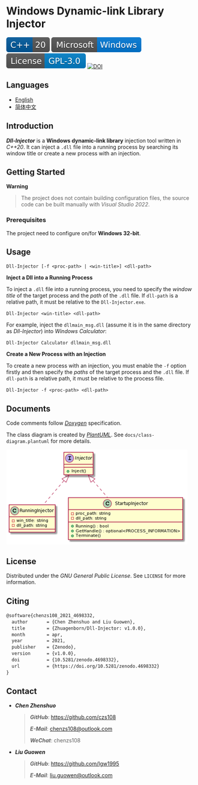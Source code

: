 # Windows Dynamic-link Library Injector

![C++](docs/badges/C++-20.svg)
[![Windows](docs/badges/Microsoft-Windows.svg)](https://www.microsoft.com/en-ie/windows)
[![License](docs/badges/License-GPL-3.0.svg)](https://www.gnu.org/licenses/gpl-3.0.html)
[![DOI](https://zenodo.org/badge/302512489.svg)](https://zenodo.org/badge/latestdoi/302512489)

## Languages

- [English](https://github.com/Zhuagenborn/Dll-Injector/blob/main/README.md)
- [简体中文](https://github.com/Zhuagenborn/Dll-Injector/blob/main/README-CN.md)

## Introduction

***Dll-Injector*** is a **Windows dynamic-link library** injection tool written in *C++20*. It can inject a `.dll` file into a running process by searching its window title or create a new process with an injection.

## Getting Started

**Warning**

> The project does not contain building configuration files, the source code can be built manually with *Visual Studio 2022*.

### Prerequisites

The project need to configure on/for **Windows 32-bit**.

## Usage

```console
Dll-Injector [-f <proc-path> | <win-title>] <dll-path>
```

**Inject a Dll into a Running Process**

To inject a `.dll` file into a running process, you need to specify the *window title* of the target process and the *path* of the `.dll` file. If `dll-path` is a relative path, it must be relative to the `Dll-Injector.exe`.

```console
Dll-Injector <win-title> <dll-path>
```

For example, inject the `dllmain_msg.dll` (assume it is in the same directory as *Dll-Injector*) into *Windows Calculator*:

```console
Dll-Injector Calculator dllmain_msg.dll
```

**Create a New Process with an Injection**

To create a new process with an injection, you must enable the `-f` option firstly and then specify the *paths* of the target process and the `.dll` file. If `dll-path` is a relative path, it must be relative to the process file.

```console
Dll-Injector -f <proc-path> <dll-path>
```

## Documents

Code comments follow [*Doxygen*](https://www.doxygen.nl) specification.

The class diagram is created by [*PlantUML*](https://plantuml.com). See `docs/class-diagram.plantuml` for more details.

![class-diagram](docs/class-diagram.png)

## License

Distributed under the *GNU General Public License*. See `LICENSE` for more information.

## Citing

```tex
@software{chenzs108_2021_4698332,
  author       = {Chen Zhenshuo and Liu Guowen},
  title        = {Zhuagenborn/Dll-Injector: v1.0.0},
  month        = apr,
  year         = 2021,
  publisher    = {Zenodo},
  version      = {v1.0.0},
  doi          = {10.5281/zenodo.4698332},
  url          = {https://doi.org/10.5281/zenodo.4698332}
}
```

## Contact

- ***Chen Zhenshuo***

  > ***GitHub***: https://github.com/czs108
  >
  > ***E-Mail***: chenzs108@outlook.com
  >
  > ***WeChat***: chenzs108

- ***Liu Guowen***

  > ***GitHub***: https://github.com/lgw1995
  >
  > ***E-Mail***: liu.guowen@outlook.com